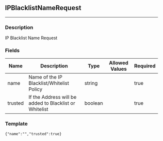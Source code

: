 ## IPBlacklistNameRequest
---
### Description
IP Blacklist Name Request
### Fields
| Name | Description | Type | Allowed Values | Required |
| ---- | ----------- | ---- | -------------- | -------- |
| name | Name of the IP Blacklist/Whitelist Policy | string |  | true |
| trusted | If the Address will be added to Blacklist or Whitelist | boolean |  | true |
### Template
```
{"name":"","trusted":true}
```
